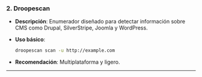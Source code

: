 
### **2. Droopescan**

- **Descripción**: Enumerador diseñado para detectar información sobre CMS como Drupal, SilverStripe, Joomla y WordPress.
- **Uso básico**:
    
    ```bash
    droopescan scan -u http://example.com
    ```
    
- **Recomendación**: Multiplataforma y ligero.

---
